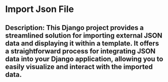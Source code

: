 <h1>
  Import Json File
</h1>
<h2>
Description:
This Django project provides a streamlined solution for importing external JSON data and displaying it within a template.
It offers a straightforward process for integrating JSON data into your Django application, allowing you to easily visualize and interact with the imported data.
</h2>
